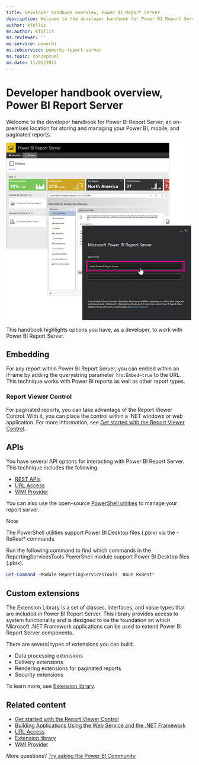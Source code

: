 ```yaml
---
title: Developer handbook overview, Power BI Report Server
description: Welcome to the developer handbook for Power BI Report Server, an on-premises location for storing and managing your Power BI, mobile, and paginated reports.
author: kfollis
ms.author: kfollis
ms.reviewer: ''
ms.service: powerbi
ms.subservice: powerbi-report-server
ms.topic: conceptual
ms.date: 11/01/2017
---
```


# Developer handbook overview, Power BI Report Server

Welcome to the developer handbook for Power BI Report Server, an on-premises location for storing and managing your Power BI, mobile, and paginated reports.

![Power BI Report Server overview.](media/admin-handbook-overview/admin-handbook.png)

This handbook highlights options you have, as a developer, to work with Power BI Report Server.

## Embedding

For any report within Power BI Report Server, you can embed within an iFrame by adding the querystring parameter `?rs:Embed=true` to the URL. This technique works with Power BI reports as well as other report types.

### Report Viewer Control

For paginated reports, you can take advantage of the Report Viewer Control. With it, you can place the control within a .NET windows or web application. For more information, see [Get started with the Report Viewer Control](/sql/reporting-services/application-integration/integrating-reporting-services-using-reportviewer-controls-get-started).

## APIs

You have several API options for interacting with Power BI Report Server. This technique includes the following.

* [REST APIs](rest-api.md)
* [URL Access](/sql/reporting-services/url-access-ssrs)
* [WMI Provider](/sql/reporting-services/wmi-provider-library-reference/reporting-services-wmi-provider-library-reference-ssrs)

You can also use the open-source [PowerShell utilities](https://github.com/Microsoft/ReportingServicesTools) to manage your report server.

> [!NOTE]
> The PowerShell utilities support Power BI Desktop files (.pbix) via the -RsRest* commands.

Run the following command to find which commands in the ReportingServicesTools PowerShell module support Power BI Desktop files (.pbix).

```powershell
Get-Command -Module ReportingServicesTools -Noun RsRest*
```

## Custom extensions

The Extension Library is a set of classes, interfaces, and value types that are included in Power BI Report Server. This library provides access to system functionality and is designed to be the foundation on which Microsoft .NET Framework applications can be used to extend Power BI Report Server components.

There are several types of extensions you can build.

* Data processing extensions
* Delivery extensions
* Rendering extensions for paginated reports
* Security extensions

To learn more, see [Extension library](/sql/reporting-services/extensions/reporting-services-extension-library).

## Related content

* [Get started with the Report Viewer Control](/sql/reporting-services/application-integration/integrating-reporting-services-using-reportviewer-controls-get-started)  
* [Building Applications Using the Web Service and the .NET Framework](/sql/reporting-services/report-server-web-service/net-framework/building-applications-using-the-web-service-and-the-net-framework)  
* [URL Access](/sql/reporting-services/url-access-ssrs)  
* [Extension library](/sql/reporting-services/extensions/reporting-services-extension-library)  
* [WMI Provider](/sql/reporting-services/wmi-provider-library-reference/reporting-services-wmi-provider-library-reference-ssrs)

More questions? [Try asking the Power BI Community](https://community.powerbi.com/)
